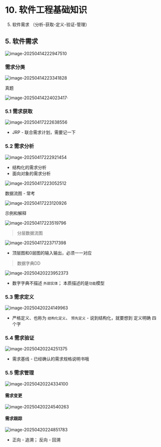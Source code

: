# 10. 软件工程基础知识

5. 软件需求 （分析-获取-定义-验证-管理）



## 5. 软件需求

![image-20250414222947510](./assets/image-20250414222947510.png)



### 需求分类

![image-20250414223341828](./assets/image-20250414223341828.png)



真题

![image-20250414224023417](./assets/image-20250414224023417.png)·



### 5.1 需求获取

![image-20250417222638556](./assets/image-20250417222638556.png)

- JRP - 联合需求计划，需要记一下



### 5.2 需求分析

![image-20250417222921454](./assets/image-20250417222921454.png)



- 结构化的需求分析
- 面向对象的需求分析

![image-20250417223052512](./assets/image-20250417223052512.png)

数据流图 - 常考

![image-20250417223120926](./assets/image-20250417223120926.png)

示例和解释

![image-20250417223519796](./assets/image-20250417223519796.png)

> 分层数据流图

![image-20250417223717398](./assets/image-20250417223717398.png)

- 顶层图和0层图的输入输出，必须一一对应



> 数据字典DD

![image-20250420223952373](./assets/image-20250420223952373.png)

- 数字字典不描述 `外部实体`； 本质描述的是`功能`模型





### 5.3 需求定义

![image-20250420224149963](./assets/image-20250420224149963.png)

- 严格定义、也称为 `结构化定义`、 `预先定义` - 说到结构化，就要想到 定义明确 四个字





### 5.4 需求验证

![image-20250420224251375](./assets/image-20250420224251375.png)

- 需求基线 - 已经确认的需求规格说明书哦



### 5.5 需求管理

![image-20250420224334100](./assets/image-20250420224334100.png)

#### 需求变更

![image-20250420224540263](./assets/image-20250420224540263.png)



#### 需求跟踪

![image-20250420224851783](./assets/image-20250420224851783.png)

- 正向 - 追溯； 反向 - 回溯

